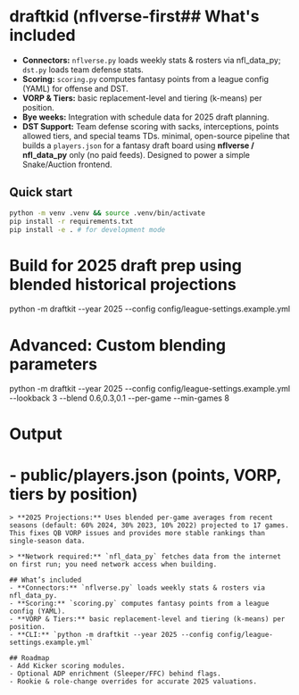 # draftkid (nflverse-first## What's included
- **Connectors:** `nflverse.py` loads weekly stats & rosters via nfl_data_py; `dst.py` loads team defense stats.
- **Scoring:** `scoring.py` computes fantasy points from a league config (YAML) for offense and DST.
- **VORP & Tiers:** basic replacement-level and tiering (k-means) per position.
- **Bye weeks:** Integration with schedule data for 2025 draft planning.
- **DST Support:** Team defense scoring with sacks, interceptions, points allowed tiers, and special teams TDs. minimal, open-source pipeline that builds a `players.json` for a fantasy draft board
using **nflverse / nfl_data_py** only (no paid feeds). Designed to power a simple Snake/Auction frontend.

## Quick start

```bash
python -m venv .venv && source .venv/bin/activate
pip install -r requirements.txt
pip install -e . # for development mode
```
# Build for 2025 draft prep using blended historical projections
python -m draftkit --year 2025 --config config/league-settings.example.yml

# Advanced: Custom blending parameters
python -m draftkit --year 2025 --config config/league-settings.example.yml \
  --lookback 3 --blend 0.6,0.3,0.1 --per-game --min-games 8

# Output
# - public/players.json (points, VORP, tiers by position)
```
> **2025 Projections:** Uses blended per-game averages from recent seasons (default: 60% 2024, 30% 2023, 10% 2022) projected to 17 games. This fixes QB VORP issues and provides more stable rankings than single-season data.

> **Network required:** `nfl_data_py` fetches data from the internet on first run; you need network access when building.

## What’s included
- **Connectors:** `nflverse.py` loads weekly stats & rosters via nfl_data_py.
- **Scoring:** `scoring.py` computes fantasy points from a league config (YAML).
- **VORP & Tiers:** basic replacement-level and tiering (k-means) per position.
- **CLI:** `python -m draftkit --year 2025 --config config/league-settings.example.yml`

## Roadmap
- Add Kicker scoring modules.
- Optional ADP enrichment (Sleeper/FFC) behind flags.
- Rookie & role-change overrides for accurate 2025 valuations.
